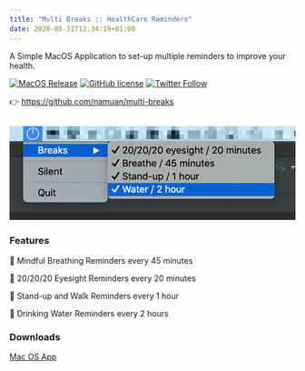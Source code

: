 ```yaml
---
title: "Multi Breaks :: HealthCare Reminders"
date: 2020-05-31T12:34:19+01:00
---
```


A Simple MacOS Application to set-up multiple reminders to improve your health.

[![MacOS Release](https://img.shields.io/github/v/release/namuan/multi-breaks-osx?label=macos)](https://github.com/namuan/multi-breaks-osx/releases/latest) [![GitHub license](https://img.shields.io/github/license/namuan/multi-breaks.svg)](https://github.com/namuan/multi-breaks/blob/master/LICENSE) [![Twitter Follow](https://img.shields.io/twitter/follow/deskriders_twt.svg?style=social&label=Follow)](https://twitter.com/deskriders_twt)

👉 https://github.com/namuan/multi-breaks

![Cover Image](https://raw.githubusercontent.com/namuan/multi-breaks/master/docs/multi-breaks.png)

### Features

🚀 Mindful Breathing Reminders every 45 minutes

🚀 20/20/20 Eyesight Reminders every 20 minutes

🚀 Stand-up and Walk Reminders every 1 hour

🚀 Drinking Water Reminders every 2 hours


### Downloads

[Mac OS App](https://github.com/namuan/multi-breaks-osx/releases/latest)
